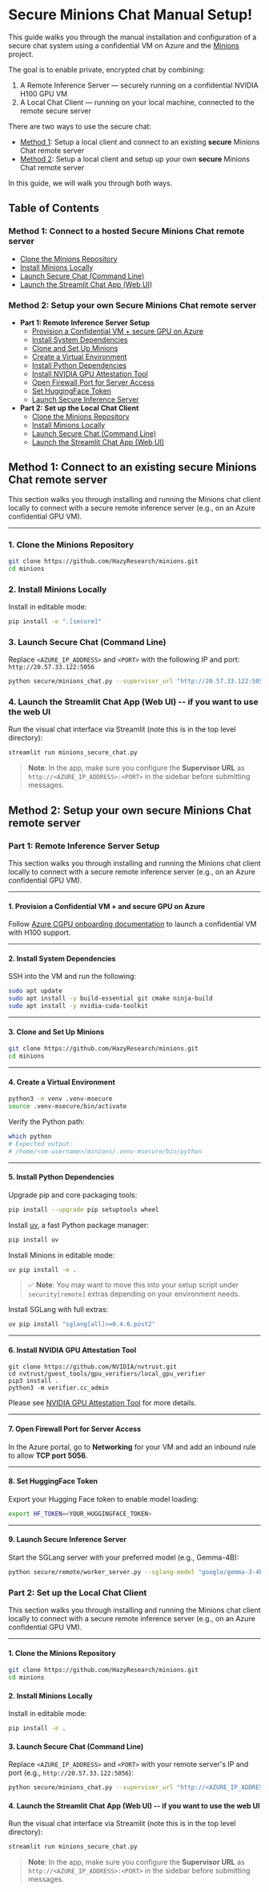 # Secure Minions Chat Manual Setup!

This guide walks you through the manual installation and configuration of a secure chat system using a confidential VM on Azure and the [Minions](https://github.com/HazyResearch/minions) project.

The goal is to enable private, encrypted chat by combining:

1. A Remote Inference Server — securely running on a confidential NVIDIA H100 GPU VM
2. A Local Chat Client — running on your local machine, connected to the remote secure server

There are two ways to use the secure chat:

- [Method 1](#method-1-connect-to-a-hosted-secure-minions-chat-remote-server): Setup a local client and connect to an existing **secure** Minions Chat remote server
- [Method 2](#method-2-setup-your-own-secure-minions-chat-remote-server): Setup a local client and setup up your own **secure** Minions Chat remote server

In this guide, we will walk you through both ways.

## Table of Contents

### Method 1: Connect to a hosted Secure Minions Chat remote server

- [Clone the Minions Repository](#1-clone-the-minions-repository)
- [Install Minions Locally](#2-install-minions-locally)
- [Launch Secure Chat (Command Line)](#3-launch-secure-chat-command-line)
- [Launch the Streamlit Chat App (Web UI)](#4-launch-the-streamlit-chat-app-web-ui----if-you-want-to-use-the-web-ui)

### Method 2: Setup your own Secure Minions Chat remote server

- **Part 1: Remote Inference Server Setup**
  - [Provision a Confidential VM + secure GPU on Azure](#1-provision-a-confidential-vm--and-secure-gpu-on-azure)
  - [Install System Dependencies](#2-install-system-dependencies)
  - [Clone and Set Up Minions](#3-clone-and-set-up-minions)
  - [Create a Virtual Environment](#4-create-a-virtual-environment)
  - [Install Python Dependencies](#5-install-python-dependencies)
  - [Install NVIDIA GPU Attestation Tool](#6-install-nvidia-gpu-attestation-tool)
  - [Open Firewall Port for Server Access](#7-open-firewall-port-for-server-access)
  - [Set HuggingFace Token](#8-set-huggingface-token)
  - [Launch Secure Inference Server](#9-launch-secure-inference-server)
- **Part 2: Set up the Local Chat Client**
  - [Clone the Minions Repository](#1-clone-the-minions-repository-1)
  - [Install Minions Locally](#2-install-minions-locally-1)
  - [Launch Secure Chat (Command Line)](#3-launch-secure-chat-command-line-1)
  - [Launch the Streamlit Chat App (Web UI)](#4-launch-the-streamlit-chat-app-web-ui----if-you-want-to-use-the-web-ui-1)

## Method 1: Connect to an existing secure Minions Chat remote server

This section walks you through installing and running the Minions chat client locally to connect with a secure remote inference server (e.g., on an Azure confidential GPU VM).

---

### 1. Clone the Minions Repository

```bash
git clone https://github.com/HazyResearch/minions.git
cd minions
```

### 2. Install Minions Locally

Install in editable mode:

```bash
pip install -e ".[secure]"
```

### 3. Launch Secure Chat (Command Line)

Replace `<AZURE_IP_ADDRESS>` and `<PORT>` with the following IP and port: `http://20.57.33.122:5056`

```bash
python secure/minions_chat.py --supervisor_url "http://20.57.33.122:5056"
```

### 4. Launch the Streamlit Chat App (Web UI) -- if you want to use the web UI

Run the visual chat interface via Streamlit (note this is in the top level directory):

```bash
streamlit run minions_secure_chat.py
```

> **Note**: In the app, make sure you configure the **Supervisor URL** as `http://<AZURE_IP_ADDRESS>:<PORT>` in the sidebar before submitting messages.

## Method 2: Setup your own secure Minions Chat remote server

### Part 1: Remote Inference Server Setup

This section walks you through installing and running the Minions chat client locally to connect with a secure remote inference server (e.g., on an Azure confidential GPU VM).

---

#### 1. Provision a Confidential VM + and secure GPU on Azure

Follow [Azure CGPU onboarding documentation](https://github.com/Azure/az-cgpu-onboarding/blob/main/docs/Confidential-GPU-H100-Manual-Installation-%28PMK-with-Powershell%29.md) to launch a confidential VM with H100 support.

---

#### 2. Install System Dependencies

SSH into the VM and run the following:

```bash
sudo apt update
sudo apt install -y build-essential git cmake ninja-build
sudo apt install -y nvidia-cuda-toolkit
```

---

#### 3. Clone and Set Up Minions

```bash
git clone https://github.com/HazyResearch/minions.git
cd minions
```

---

#### 4. Create a Virtual Environment

```bash
python3 -m venv .venv-msecure
source .venv-msecure/bin/activate
```

Verify the Python path:

```bash
which python
# Expected output:
# /home/<vm-username>/minions/.venv-msecure/bin/python
```

---

#### 5. Install Python Dependencies

Upgrade pip and core packaging tools:

```bash
pip install --upgrade pip setuptools wheel
```

Install [uv](https://github.com/astral-sh/uv), a fast Python package manager:

```bash
pip install uv
```

Install Minions in editable mode:

```bash
uv pip install -e .
```

> ✅ **Note**: You may want to move this into your setup script under `security[remote]` extras depending on your environment needs.

Install SGLang with full extras:

```bash
uv pip install "sglang[all]>=0.4.6.post2"
```

---

#### 6. Install NVIDIA GPU Attestation Tool

```
git clone https://github.com/NVIDIA/nvtrust.git
cd nvtrust/guest_tools/gpu_verifiers/local_gpu_verifier
pip3 install .
python3 -m verifier.cc_admin
```

Please see [NVIDIA GPU Attestation Tool](https://github.com/NVIDIA/nvtrust/tree/main/guest_tools/gpu_verifiers/local_gpu_verifier) for more details.

---

#### 7. Open Firewall Port for Server Access

In the Azure portal, go to **Networking** for your VM and add an inbound rule to allow **TCP port 5056**.

---

#### 8. Set HuggingFace Token

Export your Hugging Face token to enable model loading:

```bash
export HF_TOKEN=<YOUR_HUGGINGFACE_TOKEN>
```

---

#### 9. Launch Secure Inference Server

Start the SGLang server with your preferred model (e.g., Gemma-4B):

```bash
python secure/remote/worker_server.py --sglang-model "google/gemma-3-4b-it"
```

### Part 2: Set up the Local Chat Client

This section walks you through installing and running the Minions chat client locally to connect with a secure remote inference server (e.g., on an Azure confidential GPU VM).

---

#### 1. Clone the Minions Repository

```bash
git clone https://github.com/HazyResearch/minions.git
cd minions
```

#### 2. Install Minions Locally

Install in editable mode:

```bash
pip install -e .
```

#### 3. Launch Secure Chat (Command Line)

Replace `<AZURE_IP_ADDRESS>` and `<PORT>` with your remote server's IP and port (e.g., `http://20.57.33.122:5056`):

```bash
python secure/minions_chat.py --supervisor_url "http://<AZURE_IP_ADDRESS>:<PORT>"
```

#### 4. Launch the Streamlit Chat App (Web UI) -- if you want to use the web UI

Run the visual chat interface via Streamlit (note this is in the top level directory):

```bash
streamlit run minions_secure_chat.py
```

> **Note**: In the app, make sure you configure the **Supervisor URL** as `http://<AZURE_IP_ADDRESS>:<PORT>` in the sidebar before submitting messages.

